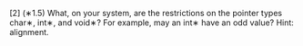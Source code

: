 [2] (∗1.5) What, on your system, are the restrictions on the pointer types char∗, int∗, and void∗?
For example, may an int∗ have an odd value? Hint: alignment.
